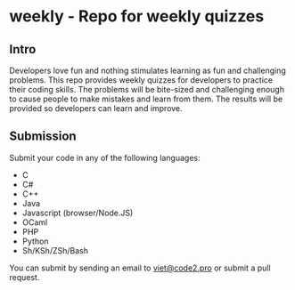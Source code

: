 # weekly - Repo for weekly quizzes

## Intro

Developers love fun and nothing stimulates learning as fun and challenging problems. This repo provides weekly quizzes for developers to practice their coding skills. The problems will be bite-sized and challenging enough to cause people to make mistakes and learn from them. The results will be provided so developers can learn and improve.

## Submission

Submit your code in any of the following languages:

* C
* C#
* C++
* Java
* Javascript (browser/Node.JS)
* OCaml
* PHP
* Python
* Sh/KSh/ZSh/Bash

You can submit by sending an email to viet@code2.pro or submit a pull request.
